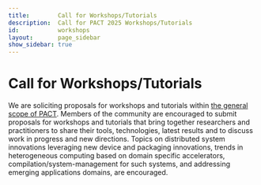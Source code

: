 ```yaml
---
title:        Call for Workshops/Tutorials
description:  Call for PACT 2025 Workshops/Tutorials
id:           workshops
layout:       page_sidebar
show_sidebar: true
---
```


# Call for Workshops/Tutorials

We are soliciting proposals for workshops and tutorials within [the general scope of PACT](../submit). Members of the community are encouraged to submit proposals for workshops and tutorials that bring together researchers and practitioners to share their tools, technologies, latest results and to discuss work in progress and new directions. Topics on distributed system innovations leveraging new device and packaging innovations, trends in heterogeneous computing based on domain specific accelerators, compilation/system-management for such systems, and addressing emerging applications domains, are encouraged.  
<!-- 
Those interested in organizing a workshop or tutorial are invited to contact the Workshops and Tutorials Chair Hoda Naghibijouybari, [hnaghibi@qti.qualcomm.com](hnaghibi@qti.qualcomm.com). We will be doing rolling acceptances and encourage potential organizers to contact us as soon as possible.

## Important Dates
*	Submission deadline for workshops: July 3, 2024.
*	Submission deadline for tutorials: August 8, 2024.
*	Workshop/Tutorials to be held on October 13, 2024 (full day) and October 16, 2024 (afternoon).

## Proposal Submission
Proposals should be submitted to Hoda Naghibijouybari, [hnaghibi@qti.qualcomm.com](hnaghibi@qti.qualcomm.com), and include the following information in a PDF file (2-3 pages):

**Workshop**
*	Title, scope, format and the main topics of the workshop
*	Invited or keynote speakers (if any)
*	Panel discussion (if any)
*	Organizers' bio and affiliation, and a tentative list of PC members
*	Duration (half day / full day)
*	Expected and maximum number of participants
*	Information on past workshops on the same topic with statistics on the number of attendees/submissions

**Tutorial**
*	Title and abstract of the tutorial
*	An outline of tutorial content and objectives
*	Prerequisite knowledge
*	Special requirements (if any)
*	Organizers' bio and affiliation
* Duration (half day / full day)
*	Expected and maximum number of participants
*	Information on past workshops on the same topic with statistics on the number of attendees/submissions
-->

